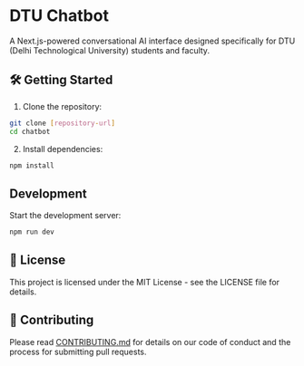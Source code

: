 # DTU Chatbot

A Next.js-powered conversational AI interface designed specifically for DTU (Delhi Technological University) students and faculty.

## 🛠️ Getting Started

1. Clone the repository:
```bash
git clone [repository-url]
cd chatbot
```

2. Install dependencies:
```bash
npm install
```

## Development

Start the development server:

```bash
npm run dev
```

## 📝 License

This project is licensed under the MIT License - see the LICENSE file for details.

## 👥 Contributing

Please read [CONTRIBUTING.md](CONTRIBUTING.md) for details on our code of conduct and the process for submitting pull requests.